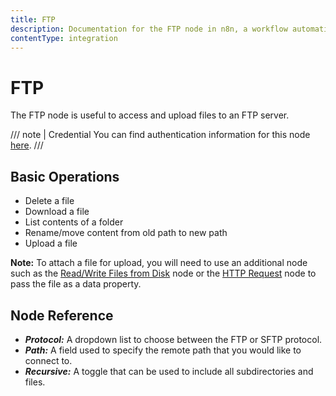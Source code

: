 ```yaml
---
title: FTP
description: Documentation for the FTP node in n8n, a workflow automation platform. Includes guidance on usage, and links to examples.
contentType: integration
---
```


# FTP

The FTP node is useful to access and upload files to an FTP server.

/// note | Credential
You can find authentication information for this node [here](/integrations/builtin/credentials/ftp/).
///

## Basic Operations

- Delete a file
- Download a file
- List contents of a folder
- Rename/move content from old path to new path
- Upload a file

**Note:** To attach a file for upload, you will need to use an additional node such as the [Read/Write Files from Disk](/integrations/builtin/core-nodes/n8n-nodes-base.filesreadwrite/) node or the [HTTP Request](/integrations/builtin/core-nodes/n8n-nodes-base.httprequest/) node to pass the file as a data property.

## Node Reference

- ***Protocol:*** A dropdown list to choose between the FTP or SFTP protocol.
- ***Path:*** A field used to specify the remote path that you would like to connect to.
- ***Recursive:*** A toggle that can be used to include all subdirectories and files.


